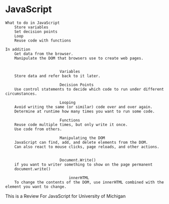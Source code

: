 # JavaScript
    What to do in JavaScript
        Store variables
        Set decision points
        Loop
        Reuse code with functions

    In addition
        Get data from the browser.
        Manipulate the DOM that browsers use to create web pages.


                            Variables
        Store data and refer back to it later.

                            Decision Points
        Use control statements to decide which code to run under different circumstances.

                            Looping 
        Avoid writing the same (or similar) code over and over again.
        Determine at runtime how many times you want to run some code.

                            Functions
        Reuse code multiple times, but only write it once.
        Use code from others.

                            Manipulating the DOM
        JavaScript can find, add, and delete elements from the DOM.
        Can also react to mouse clicks, page reloads, and other actions.


                            Document.Write()
        if you want to writer something to show on the page permanent
        document.write()

                                innerHTML
        To change the contents of the DOM, use innerHTML combined with the element you want to change.


This is a Review For JavaScript for University of Michigan
